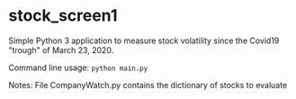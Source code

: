 # stock_screen1

Simple Python 3 application to measure stock volatility since the Covid19 "trough" of March 23, 2020.

Command line usage:
    `python main.py`
    
Notes: File CompanyWatch.py contains the dictionary of stocks to evaluate